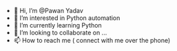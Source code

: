 - 👋 Hi, I’m @Pawan Yadav
- 👀 I’m interested in Python automation
- 🌱 I’m currently learning Python
- 💞️ I’m looking to collaborate on ...
- 📫 How to reach me  ( connect with me over the phone)

<!---
pawan8706/pawan8706 is a ✨ special ✨ repository because its `README.md` (this file) appears on your GitHub profile.
You can click the Preview link to take a look at your changes.
--->
